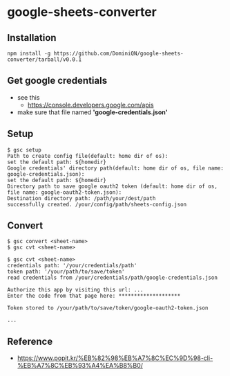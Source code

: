 # google-sheets-converter



## Installation

```
npm install -g https://github.com/DominiQN/google-sheets-converter/tarball/v0.0.1

```

## Get google credentials

- see this
  - https://console.developers.google.com/apis
- make sure that file named **'google-credentials.json'**

## Setup

```
$ gsc setup
Path to create config file(default: home dir of os):
set the default path: ${homedir}
Google credentials' directory path(default: home dir of os, file name: google-credentials.json):
set the default path: ${homedir}
Directory path to save google oauth2 token (default: home dir of os, file name: google-oauth2-token.json):
Destination directory path: /path/your/dest/path
successfully created. /your/config/path/sheets-config.json
```

## Convert

```
$ gsc convert <sheet-name>
$ gsc cvt <sheet-name>
```
```
$ gsc cvt <sheet-name>
credentials path: '/your/credentials/path'
token path: '/your/path/to/save/token'
read credentials from /your/credentials/path/google-credentials.json

Authorize this app by visiting this url: ...
Enter the code from that page here: ********************

Token stored to /your/path/to/save/token/google-oauth2-token.json

...
```


## Reference

- https://www.popit.kr/%EB%82%98%EB%A7%8C%EC%9D%98-cli-%EB%A7%8C%EB%93%A4%EA%B8%B0/
